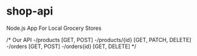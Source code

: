 # shop-api
Node.js App For Local Grocery Stores

/*
    Our API
    -/products [GET, POST]
    -/products/{id} [GET, PATCH, DELETE]
    -/orders [GET, POST]
    -/orders{id} [GET, DELETE]
*/
